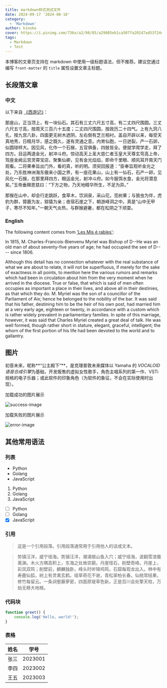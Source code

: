 ```yaml
---
title: markdown样式测试文件
date: 2024-09-17 '2024-08-10'
category:
  - 'Markdown'
author: kinoko
cover: https://i.pinimg.com/736x/a2/98/85/a29885eb1ca507fa20147ad53f24dc3e.jpg
tags:
  - Markdown
  - Test
---
```


本博客的文章页支持在 markdown 中使用一级标题语法，但不推荐。建议您通过编写 `front-matter` 的 `title` 属性设置文章主标题。

## 长段落文章

### 中文

以下来自 [《西游记》](https://www.99csw.com/book/2202/index.htm)：

那座山，正当顶上，有一块仙石。其石有三丈六尺五寸高，有二丈四尺围圆。三丈六尺五寸高，按周天三百六十五度；二丈四尺围圆，按政历二十四气。上有九窍八孔，按九宫八卦。四面更无树木遮阴，左右倒有芝兰相衬。盖自开辟以来，每受天真地秀，日精月华，感之既久，遂有灵通之意。内育仙胞，一日迸裂，产一石卵，似圆球样大。因见风，化作一个石猴，五官俱备，四肢皆全。便就学爬学走，拜了四方。目运两道金光，射冲斗府。惊动高天上圣大慈仁者玉皇大天尊玄穹高上帝，驾座金阙云宫灵霄宝店，聚集仙卿，见有金光焰焰，即命千里眼、顺风耳开南天门观看。二将果奉旨出门外，看的真，听的明。须臾回报道：“臣奉旨观听金光之处，乃东胜神洲海东傲来小国之界，有一座花果山，山上有一仙石，石产一卵，见风化一石猴，在那里拜四方，眼运金光，射冲斗府。如今服饵水食，金光将潜息矣。”玉帝垂赐恩慈曰：“下方之物，乃天地精华所生，不足为异。”

那猴在山中，却会行走跳跃，食草木，饮涧泉，采山花，觅树果；与狼虫为伴，虎豹为群，獐鹿为友，猕猿为亲；夜宿石崖之下，朝游峰洞之中。真是“山中无甲子，寒尽不知年。”一朝天气炎热，与群猴避暑，都在松阴之下顽耍。

### English

The following content comes from ['Les Mis é rables'](https://www.ppzuowen.com/book/en/beicanshijieyingwenban/143992.html):

In 1815, M. Charles-Francois-Bienvenu Myriel was Bishop of D--He was an old man of about seventy-five years of age; he had occupied the see of D---- since 1806.

Although this detail has no connection whatever with the real substance of what we are about to relate, it will not be superfluous, if merely for the sake of exactness in all points, to mention here the various rumors and remarks which had been in circulation about him from the very moment when he arrived in the diocese. True or false, that which is said of men often occupies as important a place in their lives, and above all in their destinies, as that which they do. M. Myriel was the son of a councillor of the Parliament of Aix; hence he belonged to the nobility of the bar. It was said that his father, destining him to be the heir of his own post, had married him at a very early age, eighteen or twenty, in accordance with a custom which is rather widely prevalent in parliamentary families. In spite of this marriage, however, it was said that Charles Myriel created a great deal of talk. He was well formed, though rather short in stature, elegant, graceful, intelligent; the whorn of the first portion of his life had been devoted to the world and to gallantry.

## 图片

初音未来，昵称**“公主殿下”**，是克理普敦未来媒体以 Yamaha 的 *VOCALOID 语音合成引擎*为基础，开发贩售的虚拟女性歌手，角色主唱系列的第一作、VSTi 规格的电子乐器；或此软件的印象角色（为软件的象征，不会在实际使用时出现）。

加载成功的图片展示

![success-image](https://i.pinimg.com/564x/51/b8/75/51b875f97bcae764cf78ada31cc1e464.jpg)

加载失败的图片展示

![error-image](https://error-image.com)

## 其他常用语法

### 列表

- Python
- Golang
- JavaScript

1. Python
2. Golang
3. JavaScript

- [ ] Python
- [ ] Golang
- [x] JavaScript

### 引用

> 这是一个引用段落。引用段落通常用于引用他人的话或文本。

> 势镇汪洋，威宁瑶海。势镇汪洋，潮涌银山鱼入穴；威宁瑶海，波翻雪浪蜃离渊。木火方隅高积上，东海之处耸崇巅。丹崖怪石，削壁奇峰。丹崖上，彩凤双鸣；削壁前，麒麟独卧。峰头时听锦鸡鸣，石窟每观龙出入。林中有寿鹿仙狐，树上有灵禽玄鹤。瑶草奇花不谢，青松翠柏长春。仙桃常结果，修竹每留云。一条涧壑藤萝密，四面原堤草色新。正是百川会处擎天柱，万劫无移大地根。

### 代码块

```javascript
function greet() {
	console.log('Hello, world!');
}
```

### 表格

| 姓名 | 学号    |
| ---- | ------- |
| 张三 | 2023001 |
| 李四 | 2023002 |
| 王五 | 2023003 |